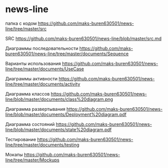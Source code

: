 # news-line 
 папка с кодом https://github.com/maks-buren630501/news-line/tree/master/src
 
 SRC https://github.com/maks-buren630501/news-line/blob/master/src.md
 
 Диаграммы последовательности https://github.com/maks-buren630501/news-line/tree/master/documents/Sequence
 
 Варианты использования https://github.com/maks-buren630501/news-line/tree/master/documents/UseCase
 
 Диаграммы активности https://github.com/maks-buren630501/news-line/tree/master/documents/activity
 
  Диаграмма классов https://github.com/maks-buren630501/news-line/blob/master/documents/class%20diagram.png
  
 Диаграмма развертывания https://github.com/maks-buren630501/news-line/blob/master/documents/Deployment%20diagram.pdf
 
 Диаграмма состояний https://github.com/maks-buren630501/news-line/blob/master/documents/state%20diagram.pdf
 
 Тестирование https://github.com/maks-buren630501/news-line/tree/master/documents/testing
 
 Мокапы https://github.com/maks-buren630501/news-line/tree/master/Mockups

